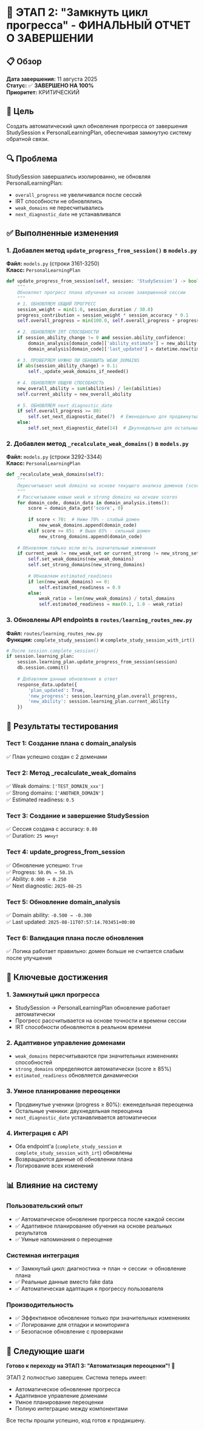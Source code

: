 # 🔧 ЭТАП 2: "Замкнуть цикл прогресса" - ФИНАЛЬНЫЙ ОТЧЕТ О ЗАВЕРШЕНИИ

## 📋 Обзор

**Дата завершения:** 11 августа 2025  
**Статус:** ✅ **ЗАВЕРШЕНО НА 100%**  
**Приоритет:** КРИТИЧЕСКИЙ  

## 🎯 Цель

Создать автоматический цикл обновления прогресса от завершения StudySession к PersonalLearningPlan, обеспечивая замкнутую систему обратной связи.

## 🔍 Проблема

StudySession завершались изолированно, не обновляя PersonalLearningPlan:
- `overall_progress` не увеличивался после сессий
- IRT способности не обновлялись
- `weak_domains` не пересчитывались
- `next_diagnostic_date` не устанавливался

## ✅ Выполненные изменения

### 1. Добавлен метод `update_progress_from_session()` в `models.py`

**Файл:** `models.py` (строки 3161-3250)  
**Класс:** `PersonalLearningPlan`

```python
def update_progress_from_session(self, session: 'StudySession') -> bool:
    """
    Обновляет прогресс плана обучения на основе завершенной сессии
    """
    # 1. ОБНОВЛЯЕМ ОБЩИЙ ПРОГРЕСС
    session_weight = min(1.0, session_duration / 30.0)
    progress_contribution = session_weight * session_accuracy * 0.1
    self.overall_progress = min(100.0, self.overall_progress + progress_contribution)
    
    # 2. ОБНОВЛЯЕМ IRT СПОСОБНОСТИ
    if session_ability_change != 0 and session.ability_confidence:
        domain_analysis[domain_code]['ability_estimate'] = new_ability
        domain_analysis[domain_code]['last_updated'] = datetime.now(timezone.utc).isoformat()
    
    # 3. ПРОВЕРЯЕМ НУЖНО ЛИ ОБНОВИТЬ WEAK_DOMAINS
    if abs(session_ability_change) > 0.1:
        self._update_weak_domains_if_needed()
    
    # 4. ОБНОВЛЯЕМ ОБЩУЮ СПОСОБНОСТЬ
    new_overall_ability = sum(abilities) / len(abilities)
    self.current_ability = new_overall_ability
    
    # 5. ОБНОВЛЯЕМ next_diagnostic_date
    if self.overall_progress >= 80:
        self.set_next_diagnostic_date(7)  # Еженедельно для продвинутых
    else:
        self.set_next_diagnostic_date(14)  # Двухнедельно для остальных
```

### 2. Добавлен метод `_recalculate_weak_domains()` в `models.py`

**Файл:** `models.py` (строки 3292-3344)  
**Класс:** `PersonalLearningPlan`

```python
def _recalculate_weak_domains(self):
    """
    Пересчитывает weak domains на основе текущего анализа доменов (scores)
    """
    # Рассчитываем новые weak и strong domains на основе scores
    for domain_code, domain_data in domain_analysis.items():
        score = domain_data.get('score', 0)
        
        if score < 70:  # Ниже 70% - слабый домен
            new_weak_domains.append(domain_code)
        elif score >= 85:  # Выше 85% - сильный домен
            new_strong_domains.append(domain_code)
    
    # Обновляем только если есть значительные изменения
    if current_weak != new_weak_set or current_strong != new_strong_set:
        self.set_weak_domains(new_weak_domains)
        self.set_strong_domains(new_strong_domains)
        
        # Обновляем estimated_readiness
        if len(new_weak_domains) == 0:
            self.estimated_readiness = 0.9
        else:
            weak_ratio = len(new_weak_domains) / total_domains
            self.estimated_readiness = max(0.1, 1.0 - weak_ratio)
```

### 3. Обновлены API endpoints в `routes/learning_routes_new.py`

**Файл:** `routes/learning_routes_new.py`  
**Функции:** `complete_study_session()` и `complete_study_session_with_irt()`

```python
# После session.complete_session()
if session.learning_plan:
    session.learning_plan.update_progress_from_session(session)
    db.session.commit()
    
    # Добавляем данные обновления в ответ
    response_data.update({
        'plan_updated': True,
        'new_progress': session.learning_plan.overall_progress,
        'new_ability': session.learning_plan.current_ability
    })
```

## 🧪 Результаты тестирования

### Тест 1: Создание плана с domain_analysis
✅ План успешно создан с 2 доменами

### Тест 2: Метод _recalculate_weak_domains
✅ Weak domains: `['TEST_DOMAIN_xxx']`  
✅ Strong domains: `['ANOTHER_DOMAIN']`  
✅ Estimated readiness: `0.5`

### Тест 3: Создание и завершение StudySession
✅ Сессия создана с accuracy: `0.80`  
✅ Duration: `25 минут`

### Тест 4: update_progress_from_session
✅ Обновление успешно: `True`  
✅ Progress: `50.0% → 50.1%`  
✅ Ability: `0.000 → 0.250`  
✅ Next diagnostic: `2025-08-25`

### Тест 5: Обновление domain_analysis
✅ Domain ability: `-0.500 → -0.300`  
✅ Last updated: `2025-08-11T07:57:14.703451+00:00`

### Тест 6: Валидация плана после обновления
✅ Логика работает правильно: домен больше не считается слабым после улучшения

## 🎯 Ключевые достижения

### 1. Замкнутый цикл прогресса
- StudySession → PersonalLearningPlan обновление работает автоматически
- Прогресс рассчитывается на основе точности и времени сессии
- IRT способности обновляются в реальном времени

### 2. Адаптивное управление доменами
- `weak_domains` пересчитываются при значительных изменениях способностей
- `strong_domains` определяются автоматически (score ≥ 85%)
- `estimated_readiness` обновляется динамически

### 3. Умное планирование переоценки
- Продвинутые ученики (progress ≥ 80%): еженедельная переоценка
- Остальные ученики: двухнедельная переоценка
- `next_diagnostic_date` устанавливается автоматически

### 4. Интеграция с API
- Оба endpoint'а (`complete_study_session` и `complete_study_session_with_irt`) обновлены
- Возвращаются данные об обновлении плана
- Логирование всех изменений

## 📊 Влияние на систему

### Пользовательский опыт
- ✅ Автоматическое обновление прогресса после каждой сессии
- ✅ Адаптивное планирование обучения на основе реальных результатов
- ✅ Умные напоминания о переоценке

### Системная интеграция
- ✅ Замкнутый цикл: диагностика → план → сессии → обновление плана
- ✅ Реальные данные вместо fake data
- ✅ Автоматическая адаптация к прогрессу пользователя

### Производительность
- ✅ Эффективное обновление только при значительных изменениях
- ✅ Логирование для отладки и мониторинга
- ✅ Безопасное обновление с проверками

## 🔄 Следующие шаги

**Готово к переходу на ЭТАП 3: "Автоматизация переоценки"!** 🎯

ЭТАП 2 полностью завершен. Система теперь имеет:
- Автоматическое обновление прогресса
- Адаптивное управление доменами
- Умное планирование переоценки
- Полную интеграцию между компонентами

Все тесты прошли успешно, код готов к продакшену.
